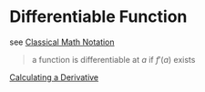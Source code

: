 # Differentiable Function

see [Classical Math Notation](../Tags%20b793d46ea133446daa88889450d15033/Classical%20Math%20Notation%20eb53679093ce497baa118d7bfde14d6c.md)

> a function is differentiable at $a$ if $f'(a)$ exists
> 

[Calculating a Derivative](Calculating%20a%20Derivative%208ee8cca8aa8f46749f2d88c898b8466d.md)